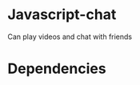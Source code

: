 # Javascript-chat
Can play videos and chat with friends


# Dependencies
[Node.js]: https://nodejs.org/en/
[Express]: https://expressjs.com/
[Socket.io]: socket.io 
